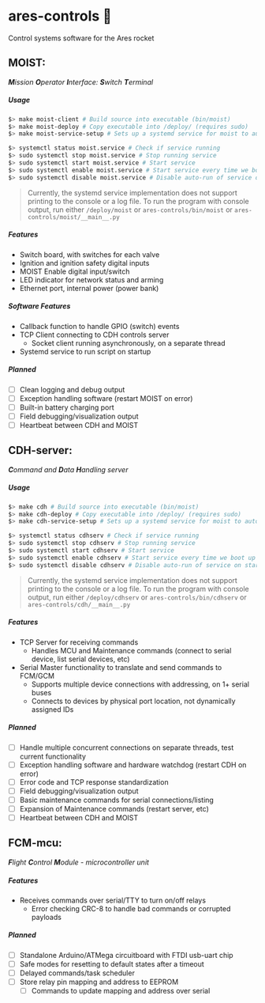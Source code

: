 ares-controls :rocket:
=============
Control systems software for the Ares rocket

MOIST:
------
_**M**ission **O**perator **I**nterface: **S**witch **T**erminal_

##### Usage

```bash
$> make moist-client # Build source into executable (bin/moist)
$> make moist-deploy # Copy executable into /deploy/ (requires sudo)
$> make moist-service-setup # Sets up a systemd service for moist to auto-run on a pi (requires sudo)

$> systemctl status moist.service # Check if service running
$> sudo systemctl stop moist.service # Stop running service
$> sudo systemctl start moist.service # Start service
$> sudo systemctl enable moist.service # Start service every time we boot up
$> sudo systemctl disable moist.service # Disable auto-run of service on startup
```
> Currently, the systemd service implementation does not support printing to the console or a log file. To run the program with console output, run either `/deploy/moist` or `ares-controls/bin/moist` or `ares-controls/moist/__main__.py`

##### Features
- Switch board, with switches for each valve
- Ignition and ignition safety digital inputs
- MOIST Enable digital input/switch
- LED indicator for network status and arming
- Ethernet port, internal power (power bank)

##### Software Features
- Callback function to handle GPIO (switch) events
- TCP Client connecting to CDH controls server
    - Socket client running asynchronously, on a separate thread
- Systemd service to run script on startup

##### Planned
- [ ] Clean logging and debug output
- [ ] Exception handling software (restart MOIST on error)
- [ ] Built-in battery charging port
- [ ] Field debugging/visualization output
- [ ] Heartbeat between CDH and MOIST

CDH-server:
------------------
_**C**ommand and **D**ata **H**andling server_

##### Usage

```bash
$> make cdh # Build source into executable (bin/moist)
$> make cdh-deploy # Copy executable into /deploy/ (requires sudo)
$> make cdh-service-setup # Sets up a systemd service for moist to auto-run on a pi (requires sudo)

$> systemctl status cdhserv # Check if service running
$> sudo systemctl stop cdhserv # Stop running service
$> sudo systemctl start cdhserv # Start service
$> sudo systemctl enable cdhserv # Start service every time we boot up
$> sudo systemctl disable cdhserv # Disable auto-run of service on startup
```
> Currently, the systemd service implementation does not support printing to the console or a log file. To run the program with console output, run either `/deploy/cdhserv` or `ares-controls/bin/cdhserv` or `ares-controls/cdh/__main__.py`

##### Features
- TCP Server for receiving commands
    - Handles MCU and Maintenance commands (connect to serial device, list serial devices, etc)
- Serial Master functionality to translate and send commands to FCM/GCM
    - Supports multiple device connections with addressing, on 1+ serial buses
    - Connects to devices by physical port location, not dynamically assigned IDs

##### Planned
- [ ] Handle multiple concurrent connections on separate threads, test current functionality
- [ ] Exception handling software and hardware watchdog (restart CDH on error)
- [ ] Error code and TCP response standardization
- [ ] Field debugging/visualization output
- [ ] Basic maintenance commands for serial connections/listing
- [ ] Expansion of Maintenance commands (restart server, etc)
- [ ] Heartbeat between CDH and MOIST

FCM-mcu:
-----------------
_**F**light **C**ontrol **M**odule - microcontroller unit_

##### Features
- Receives commands over serial/TTY to turn on/off relays
    - Error checking CRC-8 to handle bad commands or corrupted payloads

##### Planned
- [ ] Standalone Arduino/ATMega circuitboard with FTDI usb-uart chip
- [ ] Safe modes for resetting to default states after a timeout
- [ ] Delayed commands/task scheduler
- [ ] Store relay pin mapping and address to EEPROM
    - [ ] Commands to update mapping and address over serial
